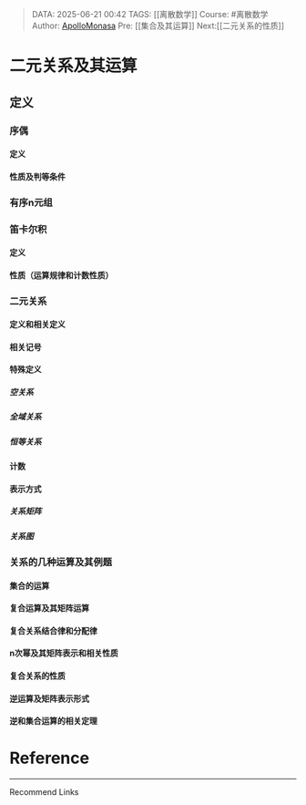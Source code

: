 > DATA: 2025-06-21 00:42
> TAGS: [[离散数学]]
> Course: #离散数学 
> Author: [ApolloMonasa](https://github.com/ApolloMonasa)
> Pre: [[集合及其运算]]
> Next:[[二元关系的性质]]


# 二元关系及其运算

## 定义

### 序偶
#### 定义
#### 性质及判等条件

### 有序n元组

### 笛卡尔积
#### 定义
#### 性质（运算规律和计数性质）

### 二元关系
#### 定义和相关定义

#### 相关记号

#### 特殊定义

##### 空关系
##### 全域关系
##### 恒等关系

#### 计数

#### 表示方式
##### 关系矩阵
##### 关系图
### 关系的几种运算及其例题
#### 集合的运算
#### 复合运算及其矩阵运算
#### 复合关系结合律和分配律

#### n次幂及其矩阵表示和相关性质
#### 复合关系的性质

#### 逆运算及矩阵表示形式

#### 逆和集合运算的相关定理






# Reference


---
Recommend Links

